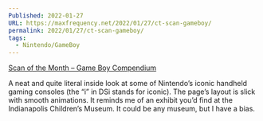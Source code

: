 ```yaml
---
Published: 2022-01-27
URL: https://maxfrequency.net/2022/01/27/ct-scan-gameboy/
permalink: 2022/01/27/ct-scan-gameboy/
tags:
  - Nintendo/GameBoy
---
```

[Scan of the Month – Game Boy Compendium](https://scanofthemonth.com/)

A neat and quite literal inside look at some of Nintendo’s iconic handheld gaming consoles (the “i” in DSi stands for iconic). The page’s layout is slick with smooth animations. It reminds me of an exhibit you’d find at the Indianapolis Children’s Museum. It could be any museum, but I have a bias.